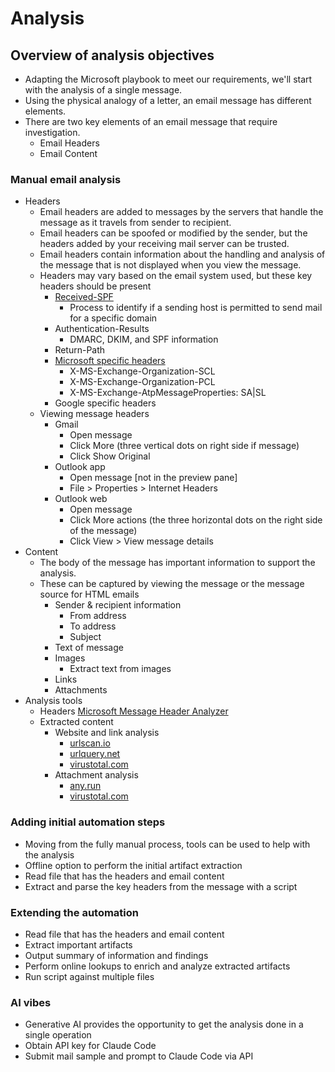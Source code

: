 # Analysis

## Overview of analysis objectives
- Adapting the Microsoft playbook to meet our requirements, we'll start with the analysis of a single message. 
- Using the physical analogy of a letter, an email message has different elements.
- There are two key elements of an email message that require investigation.
    - Email Headers
    - Email Content

### Manual email analysis
- Headers
    - Email headers are added to messages by the servers that handle the message as it travels from sender to recipient.
    - Email headers can be spoofed or modified by the sender, but the headers added by your receiving mail server can be trusted.
    - Email headers contain information about the handling and analysis of the message that is not displayed when you view the message.
    - Headers may vary based on the email system used, but these key headers should be present
        - [Received-SPF](https://dmarcian.com/what-is-spf/)
            - Process to identify if a sending host is permitted to send mail for a specific domain
        - Authentication-Results
            - DMARC, DKIM, and SPF information
        - Return-Path
        - [Microsoft specific headers](https://learn.microsoft.com/en-us/exchange/antispam-and-antimalware/antispam-protection/antispam-stamps)
            - X-MS-Exchange-Organization-SCL
            - X-MS-Exchange-Organization-PCL
            - X-MS-Exchange-AtpMessageProperties: SA|SL
        - Google specific headers
    - Viewing message headers        
        - Gmail
            - Open message
            - Click More (three vertical dots on right side if message)
            - Click Show Original
        - Outlook app
            - Open message [not in the preview pane]
            - File > Properties > Internet Headers
        - Outlook web
            - Open message
            - Click More actions (the three horizontal dots on the right side of the message)
            - Click View > View message details
- Content
    - The body of the message has important information to support the analysis.
    - These can be captured by viewing the message or the message source for HTML emails
        - Sender & recipient information
            - From address
            - To address
            - Subject
        - Text of message
        - Images
            - Extract text from images
        - Links
        - Attachments
- Analysis tools
    - Headers
        [Microsoft Message Header Analyzer](https://mha.azurewebsites.net/)
    - Extracted content
        - Website and link analysis
            - [urlscan.io](https://urlscan.io/search/#*)
            - [urlquery.net](https://urlquery.net/search)
            - [virustotal.com](https://www.virustotal.com/gui/home/search)
        - Attachment analysis
            - [any.run](https://any.run)
            - [virustotal.com](https://www.virustotal.com/gui/home/search)

### Adding initial automation steps
- Moving from the fully manual process, tools can be used to help with the analysis
- Offline option to perform the initial artifact extraction
- Read file that has the headers and email content
- Extract and parse the key headers from the message with a script  

### Extending the automation
- Read file that has the headers and email content
- Extract important artifacts
- Output summary of information and findings
- Perform online lookups to enrich and analyze extracted artifacts
- Run script against multiple files  

### AI vibes
- Generative AI provides the opportunity to get the analysis done in a single operation
- Obtain API key for Claude Code
- Submit mail sample and prompt to Claude Code via API

